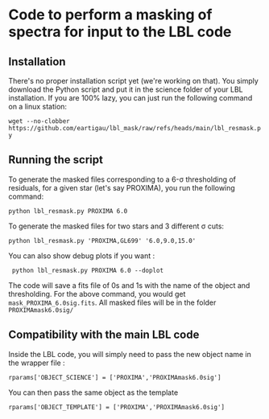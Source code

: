 # Code to perform a masking of spectra for input to the LBL code

## Installation

There's no proper installation script yet (we're working on that). You simply download the Python script and put it in the science folder of your LBL installation. If you are 100% lazy, you can just run the following command on a linux station:

```wget --no-clobber https://github.com/eartigau/lbl_mask/raw/refs/heads/main/lbl_resmask.py```

## Running the script

To generate the masked files corresponding to a 6-σ thresholding of residuals, for a given star (let's say PROXIMA), you run the following command:

``` python lbl_resmask.py PROXIMA 6.0 ```

To generate the masked files for two stars and 3 different σ cuts:

``` python lbl_resmask.py 'PROXIMA,GL699' '6.0,9.0,15.0' ```

You can also show debug plots if you want :

``` python lbl_resmask.py PROXIMA 6.0 --doplot```

The code will save a fits file of 0s and 1s with the name of the object and thresholding. For the above command, you would get  ```mask_PROXIMA_6.0sig.fits```. All masked files will be in the folder ```PROXIMAmask6.0sig/```

## Compatibility with the main LBL code

Inside the LBL code, you will simply need to pass the new object name in the wrapper file :

```rparams['OBJECT_SCIENCE'] = ['PROXIMA','PROXIMAmask6.0sig']```

You can then pass the same object as the template

```rparams['OBJECT_TEMPLATE'] = ['PROXIMA','PROXIMAmask6.0sig']```
